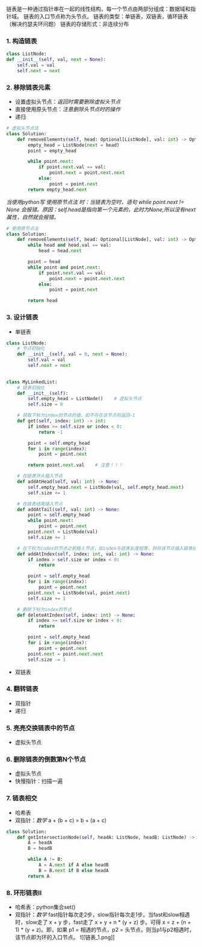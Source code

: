 链表是一种通过指针串在一起的线性结构，每一个节点由两部分组成：数据域和指针域。
链表的入口节点称为头节点。
链表的类型：单链表，双链表，循环链表（解决约瑟夫环问题）
链表的存储形式：非连续分布

### 1. 构造链表
```python
class ListNode:
def __init__(self, val, next = None):
	self.val = val
	self.next = next
```

### 2. 移除链表元素
- 设置虚拟头节点：*返回时需要删除虚拟头节点*
- 直接使用原头节点：*注意删除头节点时的操作*
- 递归
```python
# 虚拟头节点法
class Solution:
    def removeElements(self, head: Optional[ListNode], val: int) -> Optional[ListNode]:     
        empty_head = ListNode(next = head)    
        point = empty_head

        while point.next:
            if point.next.val == val:
                point.next = point.next.next
            else:
                point = point.next
        return empty_head.next
```
*当使用python写 使用原节点法 时：当链表为空时，语句 while point.next != None 会报错。原因：self.head是指向第一个元素的，此时为None,所以没有next属性，自然就会报错。*
```python
# 使用原节点法
class Solution:
    def removeElements(self, head: Optional[ListNode], val: int) -> Optional[ListNode]:
        while head and head.val == val:
            head = head.next

        point = head
        while point and point.next:
            if point.next.val == val:
                point.next = point.next.next
            else:
                point = point.next

        return head
```

### 3. 设计链表
- 单链表
```python
class ListNode:
	# 节点初始化
    def __init__(self, val = 0, next = None):
        self.val = val
        self.next = next
        

class MyLinkedList:
	# 链表初始化
    def __init__(self):
        self.empty_head = ListNode()    # 虚拟头节点
        self.size = 0

	# 获取下标为index的节点的值，如不存在该节点则返回-1
    def get(self, index: int) -> int:
        if index >= self.size or index < 0:
            return -1

        point = self.empty_head
        for i in range(index):
            point = point.next

		return point.next.val    # 注意！！！

	# 在链表开头插入节点
    def addAtHead(self, val: int) -> None:
        self.empty_head.next = ListNode(val, self.empty_head.next)
        self.size += 1

	# 在链表结尾插入节点
    def addAtTail(self, val: int) -> None:
        point = self.empty_head
        while point.next:
            point = point.next
        point.next = ListNode(val)
        self.size += 1

	# 在下标为index的节点之前插入节点，如index与链表长度相等，则将该节点插入链表结尾
    def addAtIndex(self, index: int, val: int) -> None:
        if index > self.size or index < 0:
            return

        point = self.empty_head
        for i in range(index):
            point = point.next
        point.next = ListNode(val, point.next)
        self.size += 1

	# 删除下标为index的节点
    def deleteAtIndex(self, index: int) -> None:
        if index >= self.size or index < 0:
            return

        point = self.empty_head
        for i in range(index):
            point = point.next
        point.next = point.next.next
        self.size -= 1
```
- 双链表

### 4. 翻转链表
- 双指针
- 递归

### 5. 亮亮交换链表中的节点
- 虚拟头节点

### 6. 删除链表的倒数第N个节点
- 虚拟头节点
- 快慢指针：扫描一遍

### 7. 链表相交
- 哈希表
- 双指针：*数学*  a + (b + c) = b + (a + c)
```python
class Solution:
    def getIntersectionNode(self, headA: ListNode, headB: ListNode) -> ListNode:
        A = headA
        B = headB

        while A != B:
            A = A.next if A else headB
            B = B.next if B else headA
        return A
```

### 8. 环形链表II
- 哈希表：python集合set()
- 双指针：*数学*  fast指针每次走2步，slow指针每次走1步。当fast和slow相遇时，slow走了 x + y 步，fast走了 x + y + n * (y + z) 步。可得 x = z + (n + 1) * (y + z)。即，如果 p1 = 相遇的节点，p2 = 头节点，则当p1与p2相遇时，该节点即为环的入口节点。
![[链表_1.png]]
